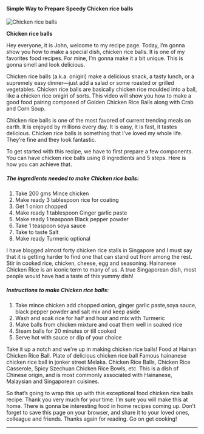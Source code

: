             

#### Simple Way to Prepare Speedy Chicken rice balls

![Chicken rice balls](https://img-global.cpcdn.com/recipes/ab463dd0289cd22f/751x532cq70/chicken-rice-balls-recipe-main-photo.jpg)

**Chicken rice balls**

Hey everyone, it is John, welcome to my recipe page. Today, I’m gonna show you how to make a special dish, chicken rice balls. It is one of my favorites food recipes. For mine, I’m gonna make it a bit unique. This is gonna smell and look delicious.

Chicken rice balls (a.k.a. onigiri) make a delicious snack, a tasty lunch, or a supremely easy dinner—just add a salad or some roasted or grilled vegetables. Chicken rice balls are basically chicken rice moulded into a ball, like a chicken rice onigiri of sorts. This video will show you how to make a good food pairing composed of Golden Chicken Rice Balls along with Crab and Corn Soup.

Chicken rice balls is one of the most favored of current trending meals on earth. It is enjoyed by millions every day. It is easy, it is fast, it tastes delicious. Chicken rice balls is something that I’ve loved my whole life. They’re fine and they look fantastic.

To get started with this recipe, we have to first prepare a few components. You can have chicken rice balls using 8 ingredients and 5 steps. Here is how you can achieve that.

##### The ingredients needed to make Chicken rice balls:

1.  Take 200 gms Mince chicken
2.  Make ready 3 tablespoon rice for coating
3.  Get 1 onion chopped
4.  Make ready 1 tablespoon Ginger garlic paste
5.  Make ready 1 teaspoon Black pepper powder
6.  Take 1 teaspoon soya sauce
7.  Take to taste Salt
8.  Make ready Turmeric optional

I have blogged almost forty chicken rice stalls in Singapore and I must say that it is getting harder to find one that can stand out from among the rest. Stir in cooked rice, chicken, cheese, egg and seasoning. Hainanese Chicken Rice is an iconic term to many of us. A true Singaporean dish, most people would have had a taste of this yummy dish!

##### Instructions to make Chicken rice balls:

1.  Take mince chicken add chopped onion, ginger garlic paste,soya sauce, black pepper powder and salt mix and keep aside
2.  Wash and soak rice for half and hour and mix with Turmeric
3.  Make balls from chicken mixture and coat them well in soaked rice
4.  Steam balls for 20 minutes or till cooked
5.  Serve hot with sauce or dip of your choice

Take it up a notch and we're up in making chicken rice balls! Food at Hainan Chicken Rice Ball. Plate of delicious chicken rice ball Famous hainanese chicken rice ball in jonker street Melaka. Chicken Rice Balls, Chicken Rice Casserole, Spicy Szechuan Chicken Rice Bowls, etc. This is a dish of Chinese origin, and is most commonly associated with Hainanese, Malaysian and Singaporean cuisines.

So that’s going to wrap this up with this exceptional food chicken rice balls recipe. Thank you very much for your time. I’m sure you will make this at home. There is gonna be interesting food in home recipes coming up. Don’t forget to save this page on your browser, and share it to your loved ones, colleague and friends. Thanks again for reading. Go on get cooking!

* * *